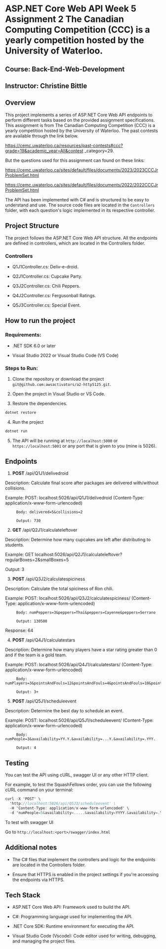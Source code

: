 # ASP.NET Core Web API Week 5 Assignment 2 The Canadian Computing Competition (CCC) is a yearly competition hosted by the University of Waterloo.


## Course: Back-End-Web-Development
## Instructor: Christine Bittle

## Overview

This project implements a series of ASP.NET Core Web API endpoints to perform different tasks based on the provided assignment specifications. This assignment is from The Canadian Computing Competition (CCC) is a yearly competition hosted by the University of Waterloo. The past contests are available through the link below.

https://cemc.uwaterloo.ca/resources/past-contests#ccc?grade=19&academic_year=All&contest
_category=29.

But the questions used for this assignment can found on these links:

https://cemc.uwaterloo.ca/sites/default/files/documents/2023/2023CCCJrProblemSet.html

https://cemc.uwaterloo.ca/sites/default/files/documents/2022/2022CCCJrProblemSet.html

The API has been implemented with C# and is structured to be easy to understand and use. The source code files are located in the `Controllers` folder, with each question's logic implemented in its respective controller.

## Project Structure

The project follows the ASP.NET Core Web API structure. All the endpoints are defined in controllers, which are located in the Controllers folder.

### Controllers

- Q1J1Controller.cs: Deliv-e-droid.

- Q2J1Controller.cs: Cupcake Party.

- Q3J2Controller.cs: Chili Peppers.

- Q4J2Controller.cs: Fergusonball Ratings.

- Q5J3Controller.cs: Special Event.



## How to run the project

### Requirements:

- .NET SDK 6.0 or later

- Visual Studio 2022 or Visual Studio Code (VS Code)

### Steps to Run:

1. Clone the repository or download the project `git@github.com:awsactivators/a2-http5125.git`.

2. Open the project in Visual Studio or VS Code.

3. Restore the dependencies.

```c#
dotnet restore
```

4. Run the project

```c#
dotnet run
```
5. The API will be running at `http://localhost:5000` or `https://localhost:5001` or any port that is given to you (mine is 5026).


## Endpoints

1. **POST** /api/Q1J1/delivedroid 

Description: Calculate final score after packages are delivered with/without collisions.

Example: POST: localhost:5026/api/Q1J1/delivedroid (Content-Type: application/x-www-form-urlencoded)

         Body: delivered=5&collisions=2
        
         Output: 730

2. **GET** /api/Q2J1/calculateleftover

Description: Determine how many cupcakes are left after distributing to students.

Example: GET localhost:5026/api/Q2J1/calculateleftover?regularBoxes=2&smallBoxes=5

Output: 3

3. **POST** /api/Q3J2/calculatespiciness

Description: Calculate the total spiciness of Ron chili.

Example: POST: localhost:5026/api/Q3J2/calculatespiciness/ (Content-Type: application/x-www-form-urlencoded)

         Body: numPeppers=3&peppers=Thai&peppers=Cayenne&peppers=Serrano

         Output: 130500

Response: 64

4. **POST** /api/Q4J1/calculatestars

Description: Determine how many players have a star rating greater than 0 and if the team is a gold team.

Example: POST: localhost:5026/api/Q4J1/calculatestars/ (Content-Type: application/x-www-form-urlencoded)
        
         Body:     numPlayers=3&pointsAndFouls=12&pointsAndFouls=4&pointsAndFouls=10&pointsAndFouls=3&pointsAndFouls=9&pointsAndFouls=1

         Output: 3+

5. **POST** /api/Q5J1/scheduleevent

Description: Determine the best day to schedule an event.

Example: POST: localhost:5026/api/Q5J1/scheduleevent/ (Content-Type: application/x-www-form-urlencoded)

         Body: numPeople=3&availability=YY.Y.&availability=...Y.&availability=.YYY.
         
         Output: 4


## Testing

You can test the API using cURL, swagger UI or any other HTTP client.

For example, to test the SquashFellows order, you can use the following cURL command on your terminal:

```c#
curl -X 'POST' \
  'http://localhost:5026/api/Q5J3/scheduleevent' \
  -H 'Content-Type: application/x-www-form-urlencoded' \
  -d 'numPeople=5&availability=.....&availability=YYYY.&availability=.Y.YY&availability=.YY..&availability=Y....'
```

To test with swagger UI

Go to `http://localhost:<port>/swagger/index.html`

## Additional notes

- The C# files that implement the controllers and logic for the endpoints are located in the Controllers folder.

- Ensure that HTTPS is enabled in the project settings if you're accessing the endpoints via HTTPS.

## Tech Stack

- ASP.NET Core Web API: Framework used to build the API.

- C#: Programming language used for implementing the API.

- .NET Core SDK: Runtime environment for executing the API.

- Visual Studio Code (Vscode): Code editor used for writing, debugging, and managing the project files. 

